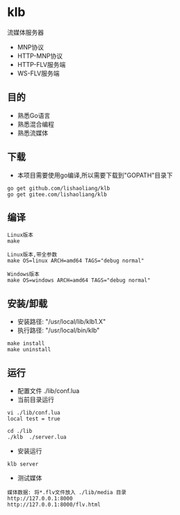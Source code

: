 ﻿# klb

流媒体服务器

* MNP协议
* HTTP-MNP协议
* HTTP-FLV服务端
* WS-FLV服务端

## 目的
* 熟悉Go语言
* 熟悉混合编程
* 熟悉流媒体

## 下载
* 本项目需要使用go编译,所以需要下载到"GOPATH"目录下
```
go get github.com/lishaoliang/klb
go get gitee.com/lishaoliang/klb
```

## 编译
```
Linux版本
make

Linux版本,带全参数
make OS=linux ARCH=amd64 TAGS="debug normal"

Windows版本
make OS=windows ARCH=amd64 TAGS="debug normal"
```

## 安装/卸载
* 安装路径: "/usr/local/lib/klb1.X"
* 执行路径: "/usr/local/bin/klb"
```
make install
make uninstall
```

## 运行
* 配置文件 ./lib/conf.lua
* 当前目录运行
```
vi ./lib/conf.lua
local test = true

cd ./lib
./klb  ./server.lua
```

* 安装运行
```
klb server
```

* 测试媒体
```
媒体数据: 将*.flv文件放入 ./lib/media 目录
http://127.0.0.1:8000
http://127.0.0.1:8000/flv.html
```
